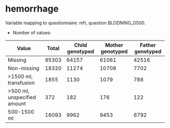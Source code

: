 # hemorrhage
Variable mapping to questionnaire: mfr, question BLODNING_O500.
- Number of values:

| Value | Total | Child genotyped | Mother genotyped | Father genotyped |
| ----- | ----- | --------------- | ---------------- | ---------------- |
| Missing | 95303 | 64157 | 61061 | 42516 |
| Non-missing | 18320 | 11274 | 10708 | 7702 |
| >1500 ml, transfusion | 1855 | 1130 | 1079 |788 |
| >500 ml, unspecified amount | 372 | 182 | 176 |122 |
| 500-1500 ml | 16093 | 9962 | 9453 |6792 |



